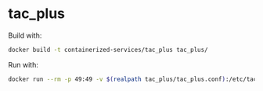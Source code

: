 # tac_plus

Build with:
```bash
docker build -t containerized-services/tac_plus tac_plus/
```

Run with:
```bash
docker run --rm -p 49:49 -v $(realpath tac_plus/tac_plus.conf):/etc/tacacs+/tac_plus.conf containerized-services/tac_plus
```